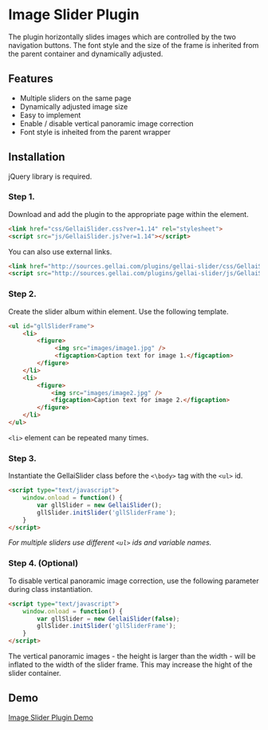 # Image Slider Plugin

The plugin horizontally slides images which are controlled by the two navigation buttons. The font style and the size of the frame is inherited from the parent container and dynamically adjusted. 

## Features

- Multiple sliders on the same page
- Dynamically adjusted image size
- Easy to implement
- Enable / disable vertical panoramic image correction
- Font style is inheited from the parent wrapper

## Installation

jQuery library is required.

### Step 1.
Download and add the plugin to the appropriate page within the **<head>** element.

```html
<link href="css/GellaiSlider.css?ver=1.14" rel="stylesheet">
<script src="js/GellaiSlider.js?ver=1.14"></script>
```

You can also use external links.

```html
<link href="http://sources.gellai.com/plugins/gellai-slider/css/GellaiSlider.css?ver=1.14" rel="stylesheet">
<script src="http://sources.gellai.com/plugins/gellai-slider/js/GellaiSlider.js?ver=1.14"></script>
```

### Step 2.
Create the slider album within **<body>** element. Use the following template.

```html
<ul id="gllSliderFrame">
    <li>
        <figure>
             <img src="images/image1.jpg" />
             <figcaption>Caption text for image 1.</figcaption>
        </figure>    
    </li>
    <li>
        <figure>
            <img src="images/image2.jpg" />
            <figcaption>Caption text for image 2.</figcaption>
        </figure>    
    </li>
</ul>    
```

`<li>` element can be repeated many times.

### Step 3.
Instantiate the GellaiSlider class before the `<\body>` tag with the `<ul>` id.

```html
<script type="text/javascript">
    window.onload = function() {  
        var gllSlider = new GellaiSlider();
        gllSlider.initSlider('gllSliderFrame');                   
    }
</script>
```

*For multiple sliders use different `<ul>` ids and variable names.*

### Step 4. (Optional)
To disable vertical panoramic image correction, use the following parameter during class instantiation.

```html
<script type="text/javascript">
    window.onload = function() {  
        var gllSlider = new GellaiSlider(false);
        gllSlider.initSlider('gllSliderFrame');                   
    }
</script>
```

The vertical panoramic images - the height is larger than the width - will be inflated to the width of the slider frame. This may increase the hight of the slider container.


## Demo

[Image Slider Plugin Demo](http://projects.gellai.com/image-slider) 